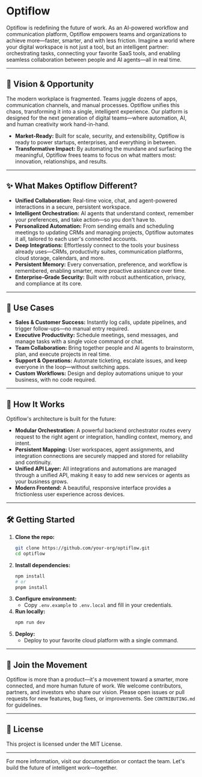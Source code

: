 # Optiflow

Optiflow is redefining the future of work. As an AI-powered workflow and communication platform, Optiflow empowers teams and organizations to achieve more—faster, smarter, and with less friction. Imagine a world where your digital workspace is not just a tool, but an intelligent partner: orchestrating tasks, connecting your favorite SaaS tools, and enabling seamless collaboration between people and AI agents—all in real time.

---

## 🚀 Vision & Opportunity

The modern workplace is fragmented. Teams juggle dozens of apps, communication channels, and manual processes. Optiflow unifies this chaos, transforming it into a single, intelligent experience. Our platform is designed for the next generation of digital teams—where automation, AI, and human creativity work hand-in-hand.

- **Market-Ready:** Built for scale, security, and extensibility, Optiflow is ready to power startups, enterprises, and everything in between.
- **Transformative Impact:** By automating the mundane and surfacing the meaningful, Optiflow frees teams to focus on what matters most: innovation, relationships, and results.

---

## ✨ What Makes Optiflow Different?

- **Unified Collaboration:** Real-time voice, chat, and agent-powered interactions in a secure, persistent workspace.
- **Intelligent Orchestration:** AI agents that understand context, remember your preferences, and take action—so you don't have to.
- **Personalized Automation:** From sending emails and scheduling meetings to updating CRMs and managing projects, Optiflow automates it all, tailored to each user's connected accounts.
- **Deep Integrations:** Effortlessly connect to the tools your business already uses—CRMs, productivity suites, communication platforms, cloud storage, calendars, and more.
- **Persistent Memory:** Every conversation, preference, and workflow is remembered, enabling smarter, more proactive assistance over time.
- **Enterprise-Grade Security:** Built with robust authentication, privacy, and compliance at its core.

---

## 🌟 Use Cases

- **Sales & Customer Success:** Instantly log calls, update pipelines, and trigger follow-ups—no manual entry required.
- **Executive Productivity:** Schedule meetings, send messages, and manage tasks with a single voice command or chat.
- **Team Collaboration:** Bring together people and AI agents to brainstorm, plan, and execute projects in real time.
- **Support & Operations:** Automate ticketing, escalate issues, and keep everyone in the loop—without switching apps.
- **Custom Workflows:** Design and deploy automations unique to your business, with no code required.

---

## 🧠 How It Works

Optiflow's architecture is built for the future:

- **Modular Orchestration:** A powerful backend orchestrator routes every request to the right agent or integration, handling context, memory, and intent.
- **Persistent Mapping:** User workspaces, agent assignments, and integration connections are securely mapped and stored for reliability and continuity.
- **Unified API Layer:** All integrations and automations are managed through a unified API, making it easy to add new services or agents as your business grows.
- **Modern Frontend:** A beautiful, responsive interface provides a frictionless user experience across devices.

---

## 🛠️ Getting Started

1. **Clone the repo:**
   ```sh
   git clone https://github.com/your-org/optiflow.git
   cd optiflow
   ```
2. **Install dependencies:**
   ```sh
   npm install
   # or
   pnpm install
   ```
3. **Configure environment:**
   - Copy `.env.example` to `.env.local` and fill in your credentials.
4. **Run locally:**
   ```sh
   npm run dev
   ```
5. **Deploy:**
   - Deploy to your favorite cloud platform with a single command.

---

## 🤝 Join the Movement

Optiflow is more than a product—it's a movement toward a smarter, more connected, and more human future of work. We welcome contributors, partners, and investors who share our vision. Please open issues or pull requests for new features, bug fixes, or improvements. See `CONTRIBUTING.md` for guidelines.

---

## 📄 License

This project is licensed under the MIT License.

---

For more information, visit our documentation or contact the team. Let's build the future of intelligent work—together.
